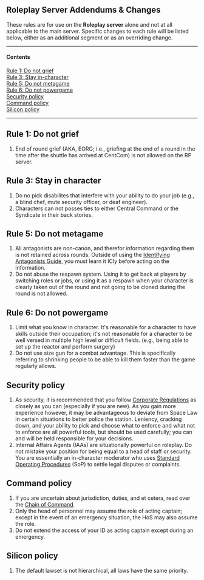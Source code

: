 Roleplay Server Addendums & Changes
---
These rules are for use on the **Roleplay server** alone and not at all applicable to the main server. Specific changes to each rule will be listed below, either as an additional segment or as an overriding change. 

---
#### Contents
[Rule 1: Do not grief](#rule-1-do-not-grief)  
[Rule 3: Stay in-character](#rule-3-stay-in-character)  
[Rule 5: Do not metagame](#rule-5-do-not-metagame)  
[Rule 6: Do not powergame](#rule-6-do-not-powergame)  
[Security policy](#security-policy)  
[Command policy](#command-policy)  
[Silicon policy](#silicon-policy)  

---

## Rule 1: Do not grief
1. End of round grief (AKA, EORG; i.e., griefing at the end of a round in the time after the shuttle has arrived at CentCom) is not allowed on the RP server.

## Rule 3: Stay in character
1. Do no pick disabilites that interfere with your ability to do your job (e.g., a blind chef, mute security officer, or deaf engineer).
2. Characters can not posses ties to either Central Command or the Syndicate in their back stories.

## Rule 5: Do not metagame
1. All antagonists are non-canon, and therefor information regarding them is not retained across rounds. Outside of using the [Identifying Antagonists Guide](https://wiki.vore-station.net/Identifying_Antagonists), you must learn it ICly before acting on the information.
2. Do not abuse the respawn system. Using it to get back at players by switching roles or jobs, or using it as a respawn when your character is clearly taken out of the round and not going to be cloned during the round is not allowed.

## Rule 6: Do not powergame
1. Limit what you know in character. It's reasonable for a character to have skills outside their occupation; it's not reasonable for a character to be well versed in multiple high level or difficult fields. (e.g., being able to set up the reactor and perform surgery)
2. Do not use size gun for a combat advantage. This is specifically referring to shrinking people to be able to kill them faster than the game regularly allows.

## Security policy
1. As security, it is recommended that you follow [Corporate Regulations](https://wiki.vore-station.net/Corporate_Regulations) as closely as you can (especially if you are new). As you gain more experience however, it may be advantageous to deviate from Space Law in certain situations to better police the station. Leniency, cracking down, and your ability to pick and choose what to enforce and what not to enforce are all powerful tools, but should be used carefully; you can and will be held responsible for your decisions.
2. Internal Affairs Agents (IAAs) are situationally powerful on roleplay. Do not mistake your position for being equal to a head of staff or security. You are essentially an in-character moderator who uses [Standard Operating Procedures](https://wiki.vore-station.net/Standard_Operating_Procedure) (SoP) to settle legal disputes or complaints.

## Command policy
1. If you are uncertain about jurisdiction, duties, and et cetera, read over the [Chain of Command](https://wiki.vore-station.net/Chain_of_Command).
2. Only the head of personnel may assume the role of acting captain; except in the event of an emergency situation, the HoS may also assume the role.
3. Do not extend the access of your ID as acting captain except during an emergency.

## Silicon policy
1. The default lawset is not hierarchical, all laws have the same priority.
